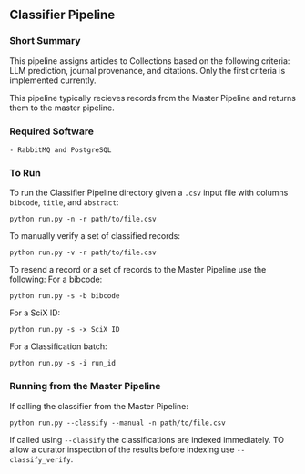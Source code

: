 ## Classifier Pipeline

### Short Summary

This pipeline assigns articles to Collections based on the following criteria: LLM prediction, journal provenance, and citations.  Only the first criteria is implemented currently.

This pipeline typically recieves records from the Master Pipeline and returns them to the master pipeline. 

### Required Software
```
- RabbitMQ and PostgreSQL
```

### To Run  

To run the Classifier Pipeline directory given a `.csv` input file with columns `bibcode`, `title`, and `abstract`:
```
python run.py -n -r path/to/file.csv
```

To manually verify a set of classified records:
```
python run.py -v -r path/to/file.csv
```

To resend a record or a set of records to the Master Pipeline use the following:
For a bibcode:
```
python run.py -s -b bibcode
```
For a SciX ID:
```
python run.py -s -x SciX ID
```
For a Classification batch:
```
python run.py -s -i run_id
```

### Running from the Master Pipeline
If calling the classifier from the Master Pipeline:
```
python run.py --classify --manual -n path/to/file.csv
```
If called using `--classify` the classifications are indexed immediately.  TO allow a curator inspection of the results before indexing use `--classify_verify`.  
